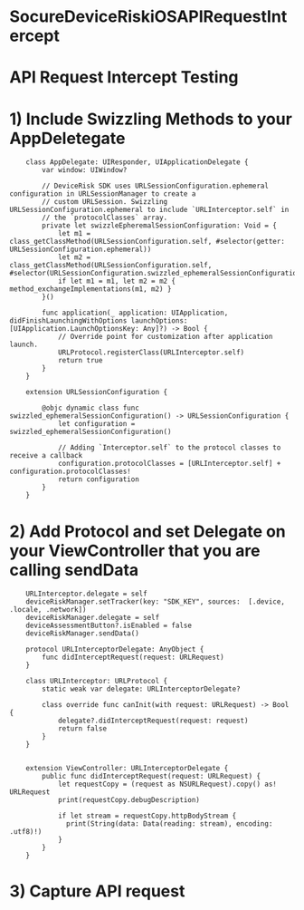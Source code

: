 # SocureDeviceRiskiOSAPIRequestIntercept

# API Request Intercept Testing

# 1) Include Swizzling Methods to your AppDeletegate 

        class AppDelegate: UIResponder, UIApplicationDelegate {
            var window: UIWindow?

            // DeviceRisk SDK uses URLSessionConfiguration.ephemeral configuration in URLSessionManager to create a
            // custom URLSession. Swizzling URLSessionConfiguration.ephemeral to include `URLInterceptor.self` in
            // the `protocolClasses` array.
            private let swizzleEpheremalSessionConfiguration: Void = {
                let m1 = class_getClassMethod(URLSessionConfiguration.self, #selector(getter: URLSessionConfiguration.ephemeral))
                let m2 = class_getClassMethod(URLSessionConfiguration.self, #selector(URLSessionConfiguration.swizzled_ephemeralSessionConfiguration))
                if let m1 = m1, let m2 = m2 { method_exchangeImplementations(m1, m2) }
            }()

            func application(_ application: UIApplication, didFinishLaunchingWithOptions launchOptions: [UIApplication.LaunchOptionsKey: Any]?) -> Bool {
                // Override point for customization after application launch.
                URLProtocol.registerClass(URLInterceptor.self)
                return true
            }
        }

        extension URLSessionConfiguration {

            @objc dynamic class func swizzled_ephemeralSessionConfiguration() -> URLSessionConfiguration {
                let configuration = swizzled_ephemeralSessionConfiguration()

                // Adding `Interceptor.self` to the protocol classes to receive a callback
                configuration.protocolClasses = [URLInterceptor.self] + configuration.protocolClasses!
                return configuration
            }
        }

# 2) Add Protocol and set Delegate on your ViewController that you are calling sendData

        URLInterceptor.delegate = self
        deviceRiskManager.setTracker(key: "SDK_KEY", sources:  [.device, .locale, .network])
        deviceRiskManager.delegate = self
        deviceAssessmentButton?.isEnabled = false
        deviceRiskManager.sendData()
        
        protocol URLInterceptorDelegate: AnyObject {
            func didInterceptRequest(request: URLRequest)
        }

        class URLInterceptor: URLProtocol {
            static weak var delegate: URLInterceptorDelegate?

            class override func canInit(with request: URLRequest) -> Bool {
                delegate?.didInterceptRequest(request: request)
                return false
            }
        }


        extension ViewController: URLInterceptorDelegate {
            public func didInterceptRequest(request: URLRequest) {
                let requestCopy = (request as NSURLRequest).copy() as! URLRequest
                print(requestCopy.debugDescription)

                if let stream = requestCopy.httpBodyStream {
                  print(String(data: Data(reading: stream), encoding: .utf8)!)
                }
            }
        }
        
# 3) Capture API request 





